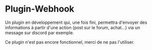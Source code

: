 # Plugin-Webhook
Un plugin en développement qui, une fois fini, permettra d'envoyer des informations à partir d'une action (post sur le forum, achat...) via un message sur discord par exemple. 

Ce plugin n'est pas encore fonctionnel, merci de ne pas l'utiliser.
